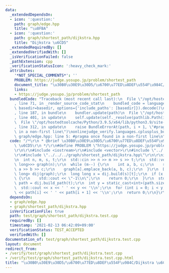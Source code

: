 ```yaml
---
data:
  _extendedDependsOn:
  - icon: ':question:'
    path: graph/edge.hpp
    title: "\u8FBA"
  - icon: ':question:'
    path: graph/shortest_path/dijkstra.hpp
    title: "Dijkstra \u6CD5"
  _extendedRequiredBy: []
  _extendedVerifiedWith: []
  _isVerificationFailed: false
  _pathExtension: cpp
  _verificationStatusIcon: ':heavy_check_mark:'
  attributes:
    '*NOT_SPECIAL_COMMENTS*': ''
    PROBLEM: https://judge.yosupo.jp/problem/shortest_path
    document_title: "\u30B0\u30E9\u30D5/\u6700\u77ED\u8DEF\u554F\u984C/Dijkstra \u6CD5"
    links:
    - https://judge.yosupo.jp/problem/shortest_path
  bundledCode: "Traceback (most recent call last):\n  File \"/opt/hostedtoolcache/Python/3.9.5/x64/lib/python3.9/site-packages/onlinejudge_verify/documentation/build.py\"\
    , line 71, in _render_source_code_stat\n    bundled_code = language.bundle(stat.path,\
    \ basedir=basedir, options={'include_paths': [basedir]}).decode()\n  File \"/opt/hostedtoolcache/Python/3.9.5/x64/lib/python3.9/site-packages/onlinejudge_verify/languages/cplusplus.py\"\
    , line 187, in bundle\n    bundler.update(path)\n  File \"/opt/hostedtoolcache/Python/3.9.5/x64/lib/python3.9/site-packages/onlinejudge_verify/languages/cplusplus_bundle.py\"\
    , line 401, in update\n    self.update(self._resolve(pathlib.Path(included), included_from=path))\n\
    \  File \"/opt/hostedtoolcache/Python/3.9.5/x64/lib/python3.9/site-packages/onlinejudge_verify/languages/cplusplus_bundle.py\"\
    , line 312, in update\n    raise BundleErrorAt(path, i + 1, \"#pragma once found\
    \ in a non-first line\")\nonlinejudge_verify.languages.cplusplus_bundle.BundleErrorAt:\
    \ graph/edge.hpp: line 5: #pragma once found in a non-first line\n"
  code: "/*\r\n * @brief \u30B0\u30E9\u30D5/\u6700\u77ED\u8DEF\u554F\u984C/Dijkstra\
    \ \u6CD5\r\n */\r\n#define PROBLEM \"https://judge.yosupo.jp/problem/shortest_path\"\
    \r\n\r\n#include <iostream>\r\n#include <vector>\r\n#include \"../../../graph/edge.hpp\"\
    \r\n#include \"../../../graph/shortest_path/dijkstra.hpp\"\r\n\r\nint main() {\r\
    \n  int n, m, s, t;\r\n  std::cin >> n >> m >> s >> t;\r\n  std::vector<std::vector<Edge<long\
    \ long>>> graph(n);\r\n  while (m--) {\r\n    int a, b, c;\r\n    std::cin >>\
    \ a >> b >> c;\r\n    graph[a].emplace_back(a, b, c);\r\n  }\r\n  Dijkstra<long\
    \ long> dij(graph);\r\n  long long x = dij.build(s)[t];\r\n  if (x == dij.inf)\
    \ {\r\n    std::cout << \"-1\\n\";\r\n    return 0;\r\n  }\r\n  std::vector<int>\
    \ path = dij.build_path(t);\r\n  int y = static_cast<int>(path.size()) - 1;\r\n\
    \  std::cout << x << ' ' << y << '\\n';\r\n  for (int i = 0; i < y; ++i) std::cout\
    \ << path[i] << ' ' << path[i + 1] << '\\n';\r\n  return 0;\r\n}\r\n"
  dependsOn:
  - graph/edge.hpp
  - graph/shortest_path/dijkstra.hpp
  isVerificationFile: true
  path: test/graph/shortest_path/dijkstra.test.cpp
  requiredBy: []
  timestamp: '2021-02-13 06:42:09+09:00'
  verificationStatus: TEST_ACCEPTED
  verifiedWith: []
documentation_of: test/graph/shortest_path/dijkstra.test.cpp
layout: document
redirect_from:
- /verify/test/graph/shortest_path/dijkstra.test.cpp
- /verify/test/graph/shortest_path/dijkstra.test.cpp.html
title: "\u30B0\u30E9\u30D5/\u6700\u77ED\u8DEF\u554F\u984C/Dijkstra \u6CD5"
---
```


